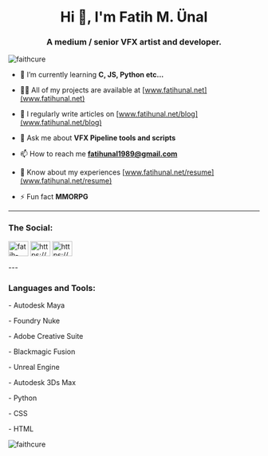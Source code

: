 <h1 align="center">Hi 👋, I'm Fatih M. Ünal</h1>
<h3 align="center">A medium / senior VFX artist and developer.</h3>

<p align="left"> <img src="https://komarev.com/ghpvc/?username=faithcure&label=Profile%20views&color=0e75b6&style=flat" alt="faithcure" /> </p>

- 🌱 I’m currently learning **C, JS, Python etc...**

- 👨‍💻 All of my projects are available at [www.fatihunal.net](www.fatihunal.net)

- 📝 I regularly write articles on [www.fatihunal.net/blog](www.fatihunal.net/blog)

- 💬 Ask me about **VFX Pipeline tools and scripts**

- 📫 How to reach me **fatihunal1989@gmail.com**

- 📄 Know about my experiences [www.fatihunal.net/resume](www.fatihunal.net/resume)

- ⚡ Fun fact **MMORPG**
---
<h3 align="left">The Social:</h3>
<p align="left">
<a href="https://linkedin.com/in/fatih-mehmet-unal" target="blank"><img align="center" src="https://raw.githubusercontent.com/rahuldkjain/github-profile-readme-generator/master/src/images/icons/Social/linked-in-alt.svg" alt="fatih-mehmet-unal" height="30" width="40" /></a>
<a href="https://www.youtube.com/c/https://www.youtube.com/c/viewportpro" target="blank"><img align="center" src="https://raw.githubusercontent.com/rahuldkjain/github-profile-readme-generator/master/src/images/icons/Social/youtube.svg" alt="https://www.youtube.com/c/viewportpro" height="30" width="40" /></a>
<a href="https://www.imdb.com/name/nm10028691/" target="blank"><img align="center" src="http://www.fatihunal.net/wp-content/uploads/2021/03/imdb_logo.png" alt="https://www.imdb.com/name/nm10028691/" height="30" width="40" /></a>

</p>
---
<h3 align="left">Languages and Tools:</h3>
<p align="left"> - Autodesk Maya</p>
<p align="left"> - Foundry Nuke</p>
<p align="left"> - Adobe Creative Suite</p>
<p align="left"> - Blackmagic Fusion</p>
<p align="left"> - Unreal Engine</p>
<p align="left"> - Autodesk 3Ds Max</p>
<p align="left"> - Python</p>
<p align="left"> - CSS</p>
<p align="left"> - HTML</p>

<p><img align="center" src="https://github-readme-stats.vercel.app/api/top-langs?username=faithcure&show_icons=true&locale=en&layout=compact" alt="faithcure" /></p>

